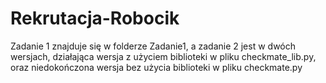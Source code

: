 # Rekrutacja-Robocik

Zadanie 1 znajduje się w folderze Zadanie1, a zadanie 2 jest w dwóch wersjach, działająca wersja z użyciem biblioteki w pliku checkmate_lib.py, oraz niedokończona wersja bez użycia biblioteki w pliku checkmate.py
